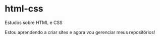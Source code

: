 # html-css
 Estudos sobre HTML e CSS

 Estou aprendendo a criar sites e agora vou gerenciar meus repositórios!
